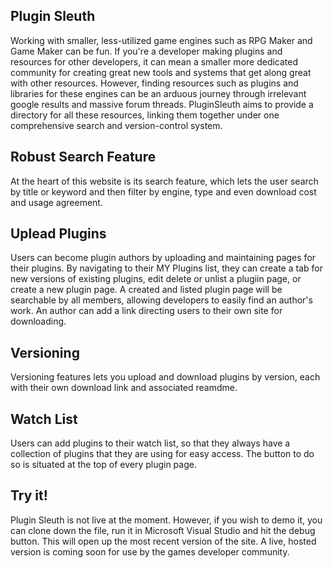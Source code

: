 ## Plugin Sleuth

Working with smaller, less-utilized game engines such as RPG Maker and Game Maker can be fun. If you're a developer making plugins and resources for other developers, it can mean a smaller more dedicated community for creating great new tools and systems that get along great with other resources. However, finding resources such as plugins and libraries for these engines can be an arduous journey through irrelevant google results and massive forum threads. PluginSleuth aims to provide a directory for all these resources, linking them together under one comprehensive search and version-control system.

## Robust Search Feature
At the heart of this website is its search feature, which lets the user search by title or keyword and then filter by engine, type and even download cost and usage agreement.

## Uplead Plugins
Users can become plugin authors by uploading and maintaining pages for their plugins. By navigating to their MY Plugins list, they can create a tab for new versions of existing plugins, edit delete or unlist a plugiin page, or create a new plugin page. A created and listed plugin page will be searchable by all members, allowing developers to easily find an author's work. An author can add a link directing users to their own site for downloading.

## Versioning
Versioning features lets you upload and download plugins by version, each with their own download link and associated reamdme.

## Watch List
Users can add plugins to their watch list, so that they always have a collection of plugins that they are using for easy access. The button to do so is situated at the top of every plugin page.

## Try it!

Plugin Sleuth is not live at the moment. However, if you wish to demo it, you can clone down the file, run it in Microsoft Visual Studio and hit the debug button. This will open up the most recent version of the site. A live, hosted version is coming soon for use by the games developer community.
